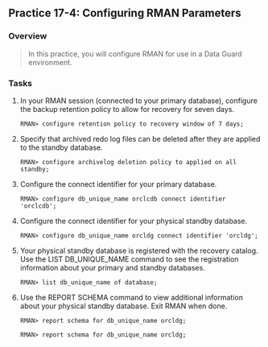 


Practice 17-4: Configuring RMAN Parameters
------------------------------------------

### Overview

> In this practice, you will configure RMAN for use in a Data Guard
> environment.

### Tasks

1.  In your RMAN session (connected to your primary database), configure
    the backup retention policy to allow for recovery for seven days.

    ```
    RMAN> configure retention policy to recovery window of 7 days;
    ```

2.  Specify that archived redo log files can be deleted after they are
    applied to the standby database.

    ```
    RMAN> configure archivelog deletion policy to applied on all standby;
    ```

3.  Configure the connect identifier for your primary database.

    ```
    RMAN> configure db_unique_name orclcdb connect identifier 'orclcdb';
    ```

4.  Configure the connect identifier for your physical standby database.

    ```
    RMAN> configure db_unique_name orcldg connect identifier 'orcldg';
    ```

5.  Your physical standby database is registered with the recovery
    catalog. Use the LIST DB\_UNIQUE\_NAME command to see the
    registration information about your primary and standby databases.

    ```
    RMAN> list db_unique_name of database;
    ```

6.  Use the REPORT SCHEMA command to view additional information about
    your physical standby database. Exit RMAN when done.

    ```
    RMAN> report schema for db_unique_name orcldg;

    RMAN> report schema for db_unique_name orcldg;
    ```